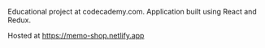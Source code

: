 Educational project at codecademy.com.
Application built using React and Redux.

Hosted at https://memo-shop.netlify.app
